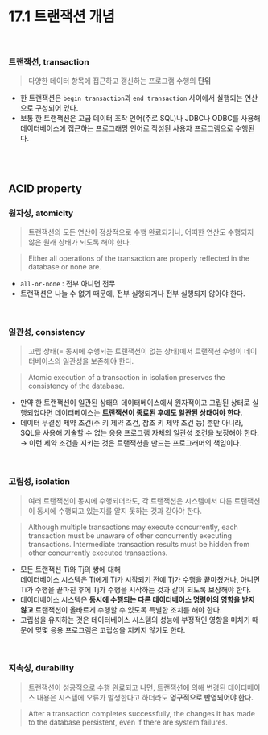 # 17.1 트랜잭션 개념

<br/>

### 트랜잭션, transaction

> 다양한 데이터 항목에 접근하고 갱신하는 프로그램 수행의 **단위**

- 한 트랜잭션은 `begin transaction`과 `end transaction` 사이에서 실행되는 연산으로 구성되어 있다.
- 보통 한 트랜잭션은 고급 데이터 조작 언어(주로 SQL)나 JDBC나 ODBC를 사용해
  데이터베이스에 접근하는 프로그래밍 언어로 작성된 사용자 프로그램으로 수행된다.

<br/>
<br/>

## ACID property

### 원자성, atomicity

> 트랜잭션의 모든 연산이 정상적으로 수행 완료되거나, 어떠한 연산도 수행되지 않은 원래 상태가 되도록 해야 한다.

> Either all operations of the transaction are properly reflected in the database or none are.

- `all-or-none` : 전부 아니면 전무
- 트랜잭션은 나눌 수 없기 때문에, 전부 실행되거나 전부 실행되지 않아야 한다.

<br/>

### 일관성, consistency

> 고립 상태(= 동시에 수행되는 트랜잭션이 없는 상태)에서
> 트랜잭션 수행이 데이터베이스의 일관성을 보존해야 한다.

> Atomic execution of a transaction in isolation preserves the consistency of the database.

- 만약 한 트랜잭션이 일관된 상태의 데이터베이스에서 원자적이고 고립된 상태로 실행되었다면
  데이터베이스는 **트랜잭션이 종료된 후에도 일관된 상태여야 한다.**
- 데이터 무결성 제약 조건(주 키 제약 조건, 참조 키 제약 조건 등) 뿐만 아니라,  
  SQL을 사용해 기술할 수 없는 응용 프로그램 자체의 일관성 조건을 보장해야 한다. → 이런 제약 조건을 지키는 것은 트랜잭션을 만드는 프로그래머의 책임이다.

<br/>

### 고립성, isolation

> 여러 트랜잭션이 동시에 수행되더라도, 각 트랜잭션은 시스템에서 다른 트랜잭션이 동시에 수행되고 있는지를 알지 못하는 것과 같아야 한다.

> Although multiple transactions may execute concurrently, each transaction must be unaware of other concurrently
> executing transactions. Intermediate transaction results must be hidden from other concurrently executed transactions.

- 모든 트랜잭션 Ti와 Tj의 쌍에 대해  
  데이터베이스 시스템은 Ti에게 Ti가 시작되기 전에 Tj가 수행을 끝마쳤거나,
  아니면 Ti가 수행을 끝마친 후에 Tj가 수행을 시작하는 것과 같이 되도록 보장해야 한다.
- 데이터베이스 시스템은 **동시에 수행되는 다른 데이터베이스 명령어의 영향을 받지 않고** 트랜잭션이 올바르게 수행할 수 있도록 특별한 조치를 해야 한다.
- 고립성을 유지하는 것은 데이터베이스 시스템의 성능에 부정적인 영향을 미치기 때문에 몇몇 응용 프로그램은 고립성을 지키지 않기도 한다.

<br/>

### 지속성, durability

> 트랜잭션이 성공적으로 수행 완료되고 나면, 트랜잭션에 의해 변경된 데이터베이스 내용은 시스템에 오류가 발생한다고 하더라도 **영구적으로 반영되어야 한다.**

> After a transaction completes successfully, the changes it has made to the database persistent, even if there are
> system failures.
